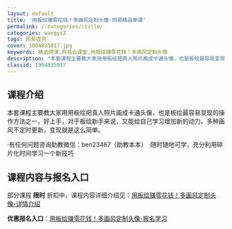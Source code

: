 ```yaml
---
layout: default
title: '用板绘赚零花钱！多画风定制头像-网易精品单课'
permalink: /:categories/:title/
categories: wangyi2
tags: 网易提供
cover: 1004835017.jpg
keywords: 精选网课,网易云课堂,用板绘赚零花钱！多画风定制头像
description: "本套课程主要教大家用用板绘把真人照片画成卡通头像，也是板绘最容易变现的操作方法之一，好上手，对于板绘新手来说，又能给自己学习增加新的动力。多种画风不定时更新，变现就是这么简单。·有任何问题咨"
classid: 1004835017
---
```


## 课程介绍

本套课程主要教大家用用板绘把真人照片画成卡通头像，也是板绘最容易变现的操作方法之一，好上手，对于板绘新手来说，又能给自己学习增加新的动力。多种画风不定时更新，变现就是这么简单。

·有任何问题咨询助教微信：ben23467（助教本本）
·随时随地可学，充分利用碎片化时间学习一个新技巧

## 课程内容与报名入口

部分课程 **限时** 折扣中，课程内容详细介绍见：[用板绘赚零花钱！多画风定制头像-详情介绍](https://study.163.com/course/introduction/1004835017.htm?share=1&shareId=1025206652&utm_campaign=share&utm_medium=iphoneShare&utm_source=&utm_u=1025206652)

**优惠报名入口**：[用板绘赚零花钱！多画风定制头像-报名学习](https://study.163.com/course/introduction/1004835017.htm?share=1&shareId=1025206652&utm_campaign=share&utm_medium=iphoneShare&utm_source=&utm_u=1025206652)

